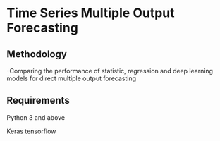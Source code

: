 # Time Series Multiple Output Forecasting

## Methodology
 
-Comparing the performance of statistic, regression and deep learning models for direct multiple output forecasting

## Requirements

 Python 3 and above

 Keras tensorflow 
